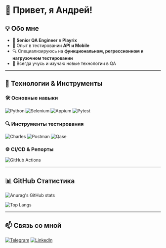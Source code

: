 # 👋 Привет, я Андрей!

## 💡 Обо мне

- 🎯 **Senior QA Engineer** в **Playrix**
- 🧪 Опыт в тестировании **API и Mobile**
- 🔍 Специализируюсь на **функциональном, регрессионном и нагрузочном тестировании**
- 📖 Всегда учусь и изучаю новые технологии в QA

---

## 🚀 Технологии & Инструменты

### 🛠 **Основные навыки**
![Python](https://img.shields.io/badge/-Python-3776AB?style=for-the-badge&logo=python&logoColor=white)
![Selenium](https://img.shields.io/badge/-Selenium-43B02A?style=for-the-badge&logo=selenium&logoColor=white)
![Appium](https://img.shields.io/badge/-Appium-47277A?style=for-the-badge&logo=appium&logoColor=white)
![Pytest](https://img.shields.io/badge/-Pytest-0A9EDC?style=for-the-badge&logo=pytest&logoColor=white)

### 🔍 **Инструменты тестирования**
![Charles](https://img.shields.io/badge/-Charles-FF5733?style=for-the-badge)
![Postman](https://img.shields.io/badge/-Postman-F46A36?style=for-the-badge&logo=postman&logoColor=white)
![Qase](https://img.shields.io/badge/-Qase-2F2F2F?style=for-the-badge)

### ⚙️ **CI/CD & Репорты**
![GitHub Actions](https://img.shields.io/badge/-GitHub%20Actions-2088FF?style=for-the-badge&logo=github-actions&logoColor=white)

---

## 📊 GitHub Статистика
![Anurag's GitHub stats](https://github-readme-stats.vercel.app/api?username=L1ghTyyyy&show_icons=true&theme=radical)

![Top Langs](https://github-readme-stats.vercel.app/api/top-langs/?username=L1ghTyyyy&layout=compact&theme=radical)

---

## 📫 Связь со мной
[![Telegram](https://img.shields.io/badge/-Telegram-26A5E4?style=for-the-badge&logo=telegram&logoColor=white)](https://t.me/L1ghTy10)
[![LinkedIn](https://img.shields.io/badge/-LinkedIn-0077B5?style=for-the-badge&logo=linkedin&logoColor=white)](https://www.linkedin.com/in/andreybobylev)
